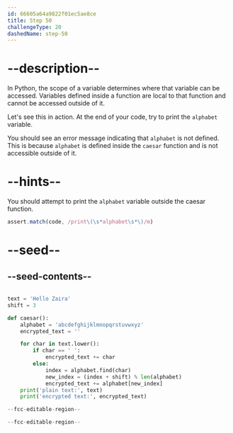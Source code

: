 ```yaml
---
id: 66605a64a9822f01ec5ae8ce
title: Step 50
challengeType: 20
dashedName: step-50
---
```


# --description--

In Python, the scope of a variable determines where that variable can be accessed. Variables defined inside a function are local to that function and cannot be accessed outside of it.

Let's see this in action. At the end of your code, try to print the `alphabet` variable.

You should see an error message indicating that `alphabet` is not defined. This is because `alphabet` is defined inside the `caesar` function and is not accessible outside of it.

# --hints--

You should attempt to print the `alphabet` variable outside the caesar function.

```js
assert.match(code, /print\(\s*alphabet\s*\)/m)
```

# --seed--

## --seed-contents--

```py

text = 'Hello Zaira'
shift = 3

def caesar():
    alphabet = 'abcdefghijklmnopqrstuvwxyz'
    encrypted_text = ''

    for char in text.lower():
        if char == ' ':
            encrypted_text += char
        else:
            index = alphabet.find(char)
            new_index = (index + shift) % len(alphabet)
            encrypted_text += alphabet[new_index]
    print('plain text:', text)
    print('encrypted text:', encrypted_text)

--fcc-editable-region--

--fcc-editable-region--
```
